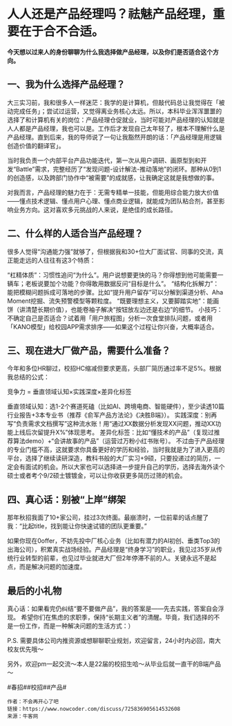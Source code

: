 # 人人还是产品经理吗？祛魅产品经理，重要在于合不合适。
**今天想以过来人的身份聊聊为什么我选择做产品经理，以及你们是否适合这个方向。**
## 一、我为什么选择产品经理？
大三实习前，我和很多人一样迷茫：我学的是计算机，但敲代码总让我觉得在「被动完成任务」；尝试过运营，又觉得离业务核心太远。所以，本科毕业浑浑噩噩的选择了和计算机有关的岗位：产品经理仓促就业，当时可能对产品经理的认知就是人人都是产品经理，我也可以是。工作后才发现自己太年轻了，根本不理解什么是产品经理。直到后来，我的导师说了一句让我豁然开朗的话：「产品经理是用逻辑创造价值的翻译官」。

当时我负责一个内部平台产品功能迭代，第一次从用户调研、画原型到和开发“Battle”需求，完整经历了“发现问题-设计解法-推动落地”的闭环。那种从0到1的创造感，以及跨部门协作中“被需要”的成就感，让我确定这就是我想做的事。

对我而言，产品经理的魅力在于：无需专精单一技能，但能用综合能力放大价值——懂点技术逻辑、懂点用户心理、懂点商业逻辑，就能成为团队粘合剂，甚至影响业务方向。这对喜欢多元挑战的人来说，是绝佳的成长路径。

## 二、什么样的人适合当产品经理？
很多人觉得“沟通能力强”就够了，但根据我和30+位大厂面试官、同事的交流，真正能走远的人往往有这3个特质：

“杠精体质”：习惯性追问“为什么”。用户说想要更快的马？你得想到他可能需要一辆车；老板说要加个功能？你得敢用数据反问“目标是什么”。
“结构化拆解力”：能把模糊问题拆成可落地的步骤。比如“提升用户留存”可以分解到渠道分析、Aha Moment挖掘、流失预警模型等颗粒度。
“既要理想主义，又要脚踏实地”：能画饼（讲清楚长期价值），也能卷袖子解决“按钮放左边还是右边”的细节。
小技巧：不确定自己是否适合？试着用「用户旅程图」分析一次食堂排队问题，或者用「KANO模型」给校园APP需求排序——如果这个过程让你兴奋，大概率适合。

## 三、现在进大厂做产品，需要什么准备？
今年和多位HR聊过，校招HC缩减但要求更高，头部厂简历通过率不足5%。根据我总结的公式：

竞争力 = 垂直领域认知×实践深度×差异化标签

垂直领域认知：选1-2个赛道死磕（比如AI、跨境电商、智能硬件），至少读透10篇行业报告+3本专业书（推荐《俞军产品方法论》《决胜B端》）。
实践深度：别再写“负责需求文档撰写”这种流水账！用“通过XX数据分析发现XX问题，推动XX功能上线后次留提升X%”体现思考。
差异化标签：比如“懂技术的产品”（复现过推荐算法demo）+“会讲故事的产品”（运营过万粉小红书账号）。
不过由于产品经理的专业门槛不高，这就要求你具备更好的学历和经验，当时我就是为了进入更高的平台，选择了继续读研深造，教科书般的大厂实习+9硕，只要投递过的简历，一定会有面试的机会。所以大家也可以选择进一步提升自己的学历，选择去海外读个硕士或者考个9/2硕士镀镀金，可以让你收获更多简历过筛的机会。

## 四、真心话：别被“上岸”绑架
那年秋招我面了10+家公司，挂过3次终面。最崩溃时，一位前辈的话点醒了我：“比起title，找到能让你快速试错的团队更重要。”

如果你现在0offer，不妨先投中厂核心业务（比如有潜力的AI初创、垂类Top3的出海公司），积累真实战场经验。产品经理是“终身学习”的职业，我见过35岁从传统行业转型的前辈，也见过毕业就进大厂但2年停滞不前的人。关键永远不是起点，而是解决问题的加速度。

## 最后的小礼物
真心话：如果看完仍纠结“要不要做产品”，我的答案是——先去实践，答案自会浮现。
希望你们在焦虑的求职季，保持“长期主义者”的清醒。毕竟，我们选择的不是一份工作，而是一种解决问题的生活方式：）

P.S. 需要具体公司内推资源或想聊聊职业规划，欢迎留言，24小时内必回，南大校友优先哦～

另外，欢迎pm一起交流～本人是22届的校招生哈～从毕业后就一直干的B端产品～

#春招##校招##产品#


```
作者：不会再开心了吧
链接：https://www.nowcoder.com/discuss/725836905614532608
来源：牛客网
```
